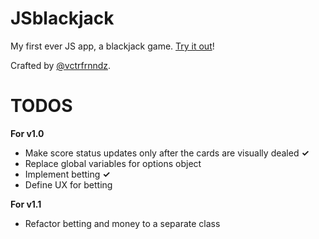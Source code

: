 JSblackjack
===========

My first ever JS app, a blackjack game. [Try it out](http://vctrfrnndz.github.io/JSblackjack/)!

Crafted by [@vctrfrnndz](http://twitter.com/vctrfrnndz).

TODOS
=====

**For v1.0**
- Make score status updates only after the cards are visually dealed **✓**
- Replace global variables for options object
- Implement betting **✓**
- Define UX for betting

**For v1.1**
- Refactor betting and money to a separate class
